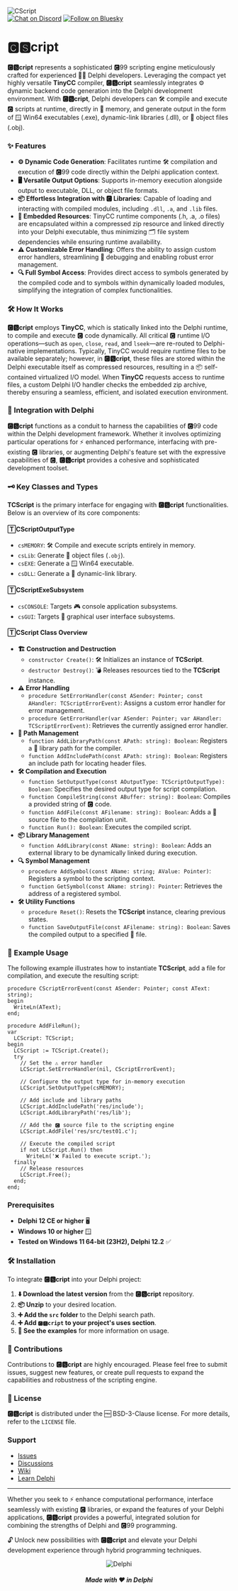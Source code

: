 ![CScript](media/cscript.png)  
[![Chat on Discord](https://img.shields.io/discord/754884471324672040?style=for-the-badge)](https://discord.gg/tPWjMwK)
[![Follow on Bluesky](https://img.shields.io/badge/Bluesky-tinyBigGAMES-blue?style=for-the-badge&logo=bluesky)](https://bsky.app/profile/tinyBigGAMES.bsky.social)

# 🅲🆂cript

**🅲🆂cript** represents a sophisticated 🅲99 scripting engine meticulously crafted for experienced 🧑‍💻 Delphi developers. Leveraging the compact yet highly versatile **TinyCC** compiler, **🅲🆂cript** seamlessly integrates ⚙️ dynamic backend code generation into the Delphi development environment. With **🅲🆂cript**, Delphi developers can 🛠️ compile and execute 🅲 scripts at runtime, directly in 💾 memory, and generate output in the form of 🪟 Win64 executables (.exe), dynamic-link libraries (.dll), or 📂 object files (.obj).

### ✨ Features

- **⚙️ Dynamic Code Generation**: Facilitates runtime 🛠️ compilation and execution of 🅲99 code directly within the Delphi application context.
- **🖥️ Versatile Output Options**: Supports in-memory execution alongside output to executable, DLL, or object file formats.
- **📦 Effortless Integration with 🅲 Libraries**: Capable of loading and interacting with compiled modules, including `.dll`, `.a`, and `.lib` files.
- **📂 Embedded Resources**: TinyCC runtime components (.h, .a, .o files) are encapsulated within a compressed zip resource and linked directly into your Delphi executable, thus minimizing 🗂️ file system dependencies while ensuring runtime availability.
- **⚠️ Customizable Error Handling**: Offers the ability to assign custom error handlers, streamlining 🐞 debugging and enabling robust error management.
- **🔍 Full Symbol Access**: Provides direct access to symbols generated by the compiled code and to symbols within dynamically loaded modules, simplifying the integration of complex functionalities.

### 🛠️ How It Works

**🅲🆂cript** employs **TinyCC**, which is statically linked into the Delphi runtime, to compile and execute 🅲 code dynamically. All critical 🅲 runtime I/O operations—such as `open`, `close`, `read`, and `lseek`—are re-routed to Delphi-native implementations. Typically, TinyCC would require runtime files to be available separately; however, in **🅲🆂cript**, these files are stored within the Delphi executable itself as compressed resources, resulting in a 📦 self-contained virtualized I/O model. When **TinyCC** requests access to runtime files, a custom Delphi I/O handler checks the embedded zip archive, thereby ensuring a seamless, efficient, and isolated execution environment.

### 🧩 Integration with Delphi

**🅲🆂cript** functions as a conduit to harness the capabilities of 🅲99 code within the Delphi development framework. Whether it involves optimizing particular operations for ⚡ enhanced performance, interfacing with pre-existing 🅲 libraries, or augmenting Delphi's feature set with the expressive capabilities of 🅲, **🅲🆂cript** provides a cohesive and sophisticated development toolset.

### 🗝️ Key Classes and Types

**TCScript** is the primary interface for engaging with **🅲🆂cript** functionalities. Below is an overview of its core components:

#### 🅃CScriptOutputType
- `csMEMORY`: 🛠️ Compile and execute scripts entirely in memory.
- `csLib`: Generate 📂 object files (`.obj`).
- `csEXE`: Generate a 🪟 Win64 executable.
- `csDLL`: Generate a 📄 dynamic-link library.

#### 🅃CScriptExeSubsystem
- `csCONSOLE`: Targets 🎮 console application subsystems.
- `csGUI`: Targets 🎨 graphical user interface subsystems.

#### 🅃CScript Class Overview
- **🏗️ Construction and Destruction**
  - `constructor Create()`: 🛠️ Initializes an instance of **TCScript**.
  - `destructor Destroy()`: 💣 Releases resources tied to the **TCScript** instance.
- **⚠️ Error Handling**
  - `procedure SetErrorHandler(const ASender: Pointer; const AHandler: TCScriptErrorEvent)`: Assigns a custom error handler for error management.
  - `procedure GetErrorHandler(var ASender: Pointer; var AHandler: TCScriptErrorEvent)`: Retrieves the currently assigned error handler.
- **📂 Path Management**
  - `function AddLibraryPath(const APath: string): Boolean`: Registers a 📁 library path for the compiler.
  - `function AddIncludePath(const APath: string): Boolean`: Registers an include path for locating header files.
- **🛠️ Compilation and Execution**
  - `function SetOutputType(const AOutputType: TCScriptOutputType): Boolean`: Specifies the desired output type for script compilation.
  - `function CompileString(const ABuffer: string): Boolean`: Compiles a provided string of 🅲 code.
  - `function AddFile(const AFilename: string): Boolean`: Adds a 📄 source file to the compilation unit.
  - `function Run(): Boolean`: Executes the compiled script.
- **📦 Library Management**
  - `function AddLibrary(const AName: string): Boolean`: Adds an external library to be dynamically linked during execution.
- **🔍 Symbol Management**
  - `procedure AddSymbol(const AName: string; AValue: Pointer)`: Registers a symbol to the scripting context.
  - `function GetSymbol(const AName: string): Pointer`: Retrieves the address of a registered symbol.
- **🛠️ Utility Functions**
  - `procedure Reset()`: Resets the **TCScript** instance, clearing previous states.
  - `function SaveOutputFile(const AFilename: string): Boolean`: Saves the compiled output to a specified 📄 file.

### 📖 Example Usage

The following example illustrates how to instantiate **TCScript**, add a file for compilation, and execute the resulting script:

```delphi
procedure CScriptErrorEvent(const ASender: Pointer; const AText: string);
begin
  WriteLn(AText);
end;

procedure AddFileRun();
var
  LCScript: TCScript;
begin
  LCScript := TCScript.Create();
  try
    // Set the ⚠️ error handler
    LCScript.SetErrorHandler(nil, CScriptErrorEvent);
    
    // Configure the output type for in-memory execution
    LCScript.SetOutputType(csMEMORY);
    
    // Add include and library paths
    LCScript.AddIncludePath('res/include');
    LCScript.AddLibraryPath('res/lib');
    
    // Add the 🅲 source file to the scripting engine
    LCScript.AddFile('res/src/test01.c');
    
    // Execute the compiled script
    if not LCScript.Run() then
      WriteLn('❌ Failed to execute script.');
  finally
    // Release resources
    LCScript.Free();
  end;
end;
```

### Prerequisites
- **Delphi 12 CE or higher** 🖥️
- **Windows 10 or higher** 🪟
- **Tested on Windows 11 64-bit (23H2), Delphi 12.2** ✅

### 🛠️ Installation

To integrate **🅲🆂cript** into your Delphi project:

1. **⬇️ Download the latest version** from the **🅲🆂cript** repository.
2. **📦 Unzip** to your desired location.
3. **➕ Add the `src` folder** to the Delphi search path.
4. **➕ Add `🅲🆂cript` to your project's uses section**.
5. **📖 See the examples** for more information on usage.

### 🤝 Contributions

Contributions to **🅲🆂cript** are highly encouraged. Please feel free to submit issues, suggest new features, or create pull requests to expand the capabilities and robustness of the scripting engine.

### 📝 License

**🅲🆂cript** is distributed under the 🆓 BSD-3-Clause license. For more details, refer to the `LICENSE` file.

### Support

- <a href="https://github.com/tinyBigGAMES/CScript/issues" target="_blank">Issues</a>
- <a href="https://github.com/tinyBigGAMES/CScript/discussions" target="_blank">Discussions</a>
- <a href="https://github.com/tinyBigGAMES/CScript/wiki" target="_blank">Wiki</a>
- <a href="https://learndelphi.org/" target="_blank">Learn Delphi</a>

---

Whether you seek to ⚡ enhance computational performance, interface seamlessly with existing 🅲 libraries, or expand the features of your Delphi applications, **🅲🆂cript** provides a powerful, integrated solution for combining the strengths of Delphi and 🅲99 programming.

🔓 Unlock new possibilities with **🅲🆂cript** and elevate your Delphi development experience through hybrid programming techniques.


<p align="center">
<img src="media/delphi.png" alt="Delphi">
</p>
<h5 align="center">

Made with :heart: in Delphi
</h5>

